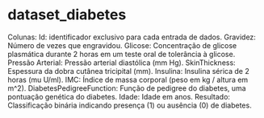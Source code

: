 # dataset_diabetes

Colunas:
Id: identificador exclusivo para cada entrada de dados.
Gravidez: Número de vezes que engravidou.
Glicose: Concentração de glicose plasmática durante 2 horas em um teste oral de tolerância à glicose.
Pressão Arterial: Pressão arterial diastólica (mm Hg).
SkinThickness: Espessura da dobra cutânea tricipital (mm).
Insulina: Insulina sérica de 2 horas (mu U/ml).
IMC: Índice de massa corporal (peso em kg / altura em m^2).
DiabetesPedigreeFunction: Função de pedigree do diabetes, uma pontuação genética do diabetes.
Idade: Idade em anos.
Resultado: Classificação binária indicando presença (1) ou ausência (0) de diabetes.

